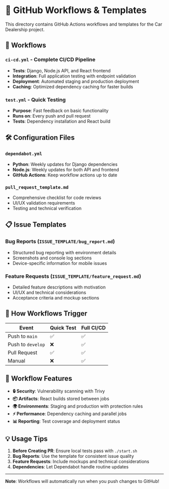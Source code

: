 # 🚗 GitHub Workflows & Templates

This directory contains GitHub Actions workflows and templates for the Car Dealership project.

## 🔄 Workflows

### `ci-cd.yml` - Complete CI/CD Pipeline
- **Tests**: Django, Node.js API, and React frontend
- **Integration**: Full application testing with endpoint validation  
- **Deployment**: Automated staging and production deployment
- **Caching**: Optimized dependency caching for faster builds

### `test.yml` - Quick Testing
- **Purpose**: Fast feedback on basic functionality
- **Runs on**: Every push and pull request
- **Tests**: Dependency installation and React build

## 🛠️ Configuration Files

### `dependabot.yml`
- **Python**: Weekly updates for Django dependencies
- **Node.js**: Weekly updates for both API and frontend
- **GitHub Actions**: Keep workflow actions up to date

### `pull_request_template.md`
- Comprehensive checklist for code reviews
- UI/UX validation requirements
- Testing and technical verification

## 📋 Issue Templates

### Bug Reports (`ISSUE_TEMPLATE/bug_report.md`)
- Structured bug reporting with environment details
- Screenshots and console log sections
- Device-specific information for mobile issues

### Feature Requests (`ISSUE_TEMPLATE/feature_request.md`)
- Detailed feature descriptions with motivation
- UI/UX and technical considerations
- Acceptance criteria and mockup sections

## 🚀 How Workflows Trigger

| Event | Quick Test | Full CI/CD |
|-------|------------|------------|
| Push to `main` | ✅ | ✅ |
| Push to `develop` | ❌ | ✅ |
| Pull Request | ✅ | ✅ |
| Manual | ❌ | ✅ |

## 🎯 Workflow Features

- **🔒 Security**: Vulnerability scanning with Trivy
- **📦 Artifacts**: React builds stored between jobs
- **🌍 Environments**: Staging and production with protection rules
- **⚡ Performance**: Dependency caching and parallel jobs
- **📊 Reporting**: Test coverage and deployment status

## 💡 Usage Tips

1. **Before Creating PR**: Ensure local tests pass with `./start.sh`
2. **Bug Reports**: Use the template for consistent issue quality
3. **Feature Requests**: Include mockups and technical considerations
4. **Dependencies**: Let Dependabot handle routine updates

---
**Note**: Workflows will automatically run when you push changes to GitHub!
